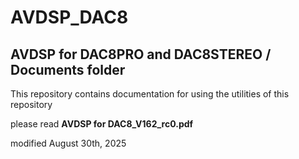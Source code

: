 # AVDSP_DAC8
## AVDSP for DAC8PRO and DAC8STEREO / Documents folder

This repository contains documentation for using the utilities of this repository

please read **AVDSP for DAC8_V162_rc0.pdf**



modified August 30th, 2025
